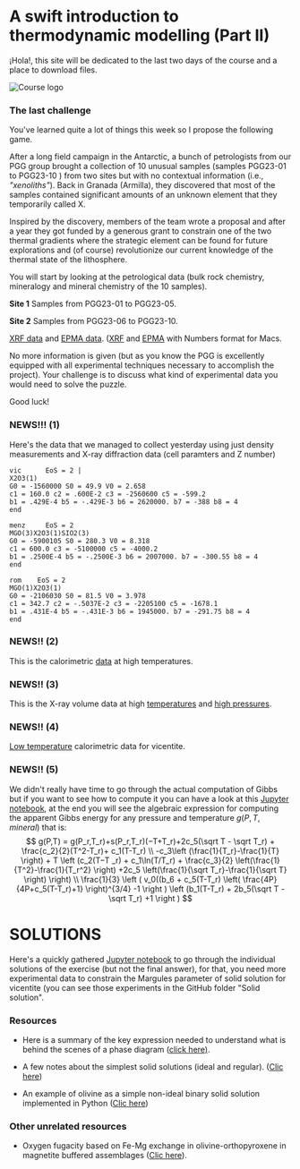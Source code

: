 # **A swift introduction to thermodynamic modelling (Part II)**

¡Hola!, this site will be dedicated to the last two days of the course and a place to download files. 

![Course logo](https://bertopadron.github.io/docs/assets/images/DALL_Lyell.png)

### The last challenge

You've learned quite a lot of things this week so I propose the following game.

After a long field campaign in the Antarctic, a bunch of petrologists from our PGG group brought a collection of 10 unusual samples (samples PGG23-01 to PGG23-10 ) from two sites but with no contextual information (i.e., *"xenoliths"*). Back in Granada (Armilla), they discovered that most of the samples contained significant amounts of an unknown element that they temporarily called X. 

Inspired by the discovery, members of the team wrote a proposal and after a year they got funded by a generous grant to constrain one of the two thermal gradients where the strategic element can be found for future explorations and (of course) revolutionize our current knowledge of the thermal state of the lithosphere.

You will start by looking at the petrological data (bulk rock chemistry, mineralogy and mineral chemistry of the 10 samples).

**Site 1** Samples from PGG23-01 to PGG23-05.

**Site 2** Samples from PGG23-06 to PGG23-10.

[XRF data](https://bertopadron.github.io/data/Geochemistry/XRF.xlsx) and [EPMA data](https://bertopadron.github.io/data/GeochemistryEPMA.xlsx). ([XRF](https://bertopadron.github.io/data/Geochemistry/XRF.numbers) and [EPMA](https://bertopadron.github.io/data/Geochemistry/EPMA.numbers) with Numbers format for Macs.

No more information is given (but as you know the PGG is excellently equipped with all experimental techniques necessary to accomplish the project). Your challenge is to discuss what kind of experimental data you would need to solve the puzzle.

Good luck!      

### NEWS!!! (1)

Here's the data that we managed to collect yesterday using just density measurements and X-ray diffraction data (cell paramters and Z number)

```
vic      EoS = 2 |                                                                   
X2O3(1)
G0 = -1560000 S0 = 49.9 V0 = 2.658  
c1 = 160.0 c2 = .600E-2 c3 = -2560600 c5 = -599.2  
b1 = .429E-4 b5 = -.429E-3 b6 = 2620000. b7 = -388 b8 = 4  
end
```

```
menz     EoS = 2                                                                    
MGO(3)X2O3(1)SIO2(3)
G0 = -5900105 S0 = 280.3 V0 = 8.318  
c1 = 600.0 c3 = -5100000 c5 = -4000.2  
b1 = .2500E-4 b5 = -.2500E-3 b6 = 2007000. b7 = -300.55 b8 = 4   
end 
```

```
rom    EoS = 2                                                                   
MGO(1)X2O3(1)
G0 = -2106030 S0 = 81.5 V0 = 3.978  
c1 = 342.7 c2 = -.5037E-2 c3 = -2205100 c5 = -1678.1  
b1 = .431E-4 b5 = -.431E-3 b6 = 1945000. b7 = -291.75 b8 = 4   
end
```

### NEWS!! (2)

This is the calorimetric [data](https://bertopadron.github.io/data/Calorimetric_data/Calorimetric_data_1bar.csv) at high temperatures.

### NEWS!! (3)

This is the X-ray volume data at high [temperatures](https://bertopadron.github.io/data/X-ray_data/isobar-1bar.csv) and [high pressures](https://bertopadron.github.io/data/X-ray_data/isotherm-298K.csv).

### NEWS!! (4)

[Low temperature](https://bertopadron.github.io/data/Calorimetric_data/Calorimetry_vic_low_T.txt) calorimetric data for vicentite.

### NEWS!! (5)

We didn't really have time to go through the actual computation of Gibbs but if you want to see how to compute it you can have a look at this [Jupyter notebook](https://bertopadron.github.io/Solution/Thermo_Granada_gmine.ipynb), at the end you will see the algebraic expression for computing the apparent Gibbs energy for any pressure and temperature $g(P,T, mineral)$ that is:
$$
g(P,T) = g(P_r,T_r)+s(P_r,T_r)(−T+T_r)+2c_5(\sqrt T - \sqrt T_r) + \frac{c_2}{2}(T^2-T_r)+ c_1(T-T_r) \\
-c_3\left (\frac{1}{T_r}-\frac{1}{T} \right) + T \left (c_2(T−T _r) + c_1\ln(T/T_r) + \frac{c_3}{2} \left(\frac{1}{T^2}-\frac{1}{T_r^2} \right) +2c_5 \left(\frac{1}{\sqrt T_r}-\frac{1}{\sqrt T} \right)
\right)
\\
\frac{1}{3}
\left (
  v_0((b_6 + c_5(T-T_r) 
  \left( \frac{4P}{4P+c_5(T-T_r)+1} \right)^{3/4} -1 \right ) 
  \left (b_1(T-T_r) + 2b_5(\sqrt T - \sqrt T_r) +1 \right )
$$



# SOLUTIONS

Here's a quickly gathered [Jupyter notebook](https://bertopadron.github.io/Solution/Solutions.ipynb) to go through the individual solutions of the exercise (but not the final answer), for that, you need more experimental data to constrain the Margules parameter of solid solution for vicentite (you can see those experiments in the GitHub folder "Solid solution".

### Resources

* Here is a summary of the key expression needed to understand what is behind the scenes of a phase diagram ([click here)](https://bertopadron.github.io/Computing_gibbs_Granada.html).

* A few notes about the simplest solid solutions (ideal and regular). ([Clic here](https://bertopadron.github.io/Margules.html))

* An example of olivine as a simple non-ideal binary solid solution implemented in Python ([Clic here](https://bertopadron.github.io/forsterite_activity.html))

  

### Other unrelated resources 

* Oxygen fugacity based on Fe-Mg exchange in olivine-orthopyroxene in magnetite buffered assemblages ([Clic here](https://bertopadron.github.io/FFM_buffer.html)).

  

